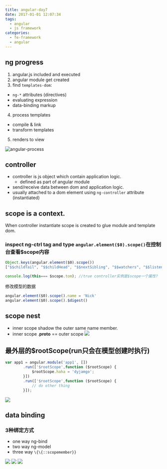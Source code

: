 ```yaml
---
title: angular-day7
date: 2017-01-01 12:07:34
tags:
  - angular
  - js framework
categories:
  - fe-framework 
  - angular
---
```

## ng progress

1. angular.js included and executed
2. angular module get created 
3. find `templates-dom`:
 - `ng-*` attributes (directives)
 - evaluating expression
 - data-binding markup
4. process templates
 - compile & link
 - transform templates 
5. renders to view

<!--more-->
![angular-process](/hexo/assets/2017/angular-process.png)

## controller
- controller is js object which contain application logic.
  * defined as part of angular module
- send/receive data between dom and application logic.
- usually attached to a dom element using `ng-controller` attribute (instantiated)

## scope is a context. 

When controller instantiate scope is created to glue module and template dom.

### inspect ng-ctrl tag and type `angular.element($0).scope()`在控制台查看$scope内容

```js
Object.keys(angular.element($0).scope())
["$$childTail", "$$childHead", "$$nextSibling", "$$watchers", "$$listeners", "$$listenerCount", "$$watchersCount", "$id", "$$ChildScope", "$parent", "$$prevSibling", "tom", "pai"]

console.log(this=== $scope.tom); //true controller实例是$scope一个属性?
```

修改模型的数据
```js
angular.element($0).scope().name = 'Nick'
angular.element($0).scope().$digest()
```

## scope nest

- inner scope shadow the outer same name member.
- inner scope .__proto__ == outer scope
![](/hexo/assets/2017/scope-nest.jpg)

## 最外层的$rootScope(run只会在模型创建时执行)

```js
var app1 = angular.module('app1', [])
		.run(['$rootScope',function ($rootScope) {
			$rootScope.haha = 'dyjamgo';
		}])
		.run(['$rootScope',function ($rootScope) {
			// do other thing
		}]);
```
![](/hexo/assets/2017/rootScope.jpg)

## data binding

### 3种绑定方式

- one way ng-bind
- two way ng-model
- three way `\{\{::scopemember}}`

![](/hexo/assets/2017/one-way-bind.jpg)
![](/hexo/assets/2017/two-way-bind.jpg)
![](/hexo/assets/2017/one-time-bind.jpg)

